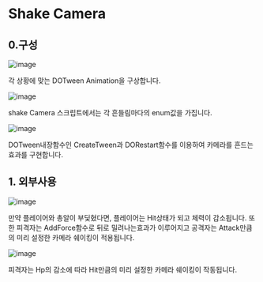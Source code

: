 # Shake Camera

## 0.구성

![image](https://github.com/KimDaeMins/Portfolio/assets/68540137/cbe33835-0cb9-4f8d-9bd6-6aa6812bc311)

각 상황에 맞는 DOTween Animation을 구상합니다.

![image](https://github.com/KimDaeMins/Portfolio/assets/68540137/49ef8a7e-795a-4f50-a9bc-dc961b7a1b77)

shake Camera 스크립트에서는 각 흔들림마다의 enum값을 가집니다.

![image](https://github.com/KimDaeMins/Portfolio/assets/68540137/c932f67b-ae98-4a39-a813-6f2c23bec363)

DOTween내장함수인 CreateTween과 DORestart함수를 이용하여 카메라를 흔드는 효과를 구현합니다.

## 1. 외부사용

![image](https://github.com/KimDaeMins/Portfolio/assets/68540137/4d97b889-eb3a-456a-9252-fbec5e9bcfc8)

만약 플레이어와 총알이 부딫혔다면, 플레이어는 Hit상태가 되고 체력이 감소됩니다. 또한 피격자는 AddForce함수로 뒤로 밀려나는효과가 이루어지고 공격자는 Attack만큼의 미리 설정한 카메라 쉐이킹이 적용됩니다.

![image](https://github.com/KimDaeMins/Portfolio/assets/68540137/4688609a-09ed-4939-b27c-5aa629e96b88)

피격자는 Hp의 감소에 따라 Hit만큼의 미리 설정한 카메라 쉐이킹이 작동됩니다.
